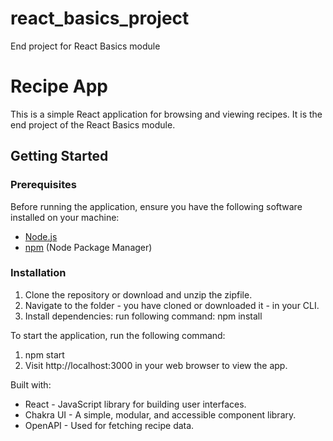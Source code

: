 # react_basics_project
End project for React Basics module

# Recipe App

This is a simple React application for browsing and viewing recipes. It is the end project of the React Basics module.


## Getting Started

### Prerequisites

Before running the application, ensure you have the following software installed on your machine:

- [Node.js](https://nodejs.org/)
- [npm](https://www.npmjs.com/) (Node Package Manager)

### Installation

1. Clone the repository or download and unzip the zipfile.
2. Navigate to the folder - you have cloned or downloaded it - in your CLI.
3. Install dependencies:
   run following command: npm install



To start the application, run the following command:

1. npm start
2. Visit http://localhost:3000 in your web browser to view the app.

Built with:
- React - JavaScript library for building user interfaces.
- Chakra UI - A simple, modular, and accessible component library.
- OpenAPI - Used for fetching recipe data.
